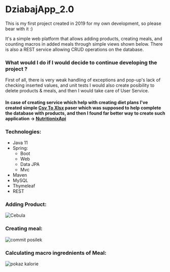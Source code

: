# DziabajApp_2.0

This is my first project created in 2019 for my own development, so please bear with it :)

It's a simple web platform that allows adding products, creating meals, and counting macros in added meals through simple views shown below.
There is also a REST service allowing CRUD operations on the database. 

### What would I do if I would decide to continue developing the project ?
First of all, there is very weak handling of exceptions and pop-up's lack of checking inserted values, and unit tests
I would also create posibility to delete products & meals, and then I would take care of User Service.
#### In case of creating service which help with creating diet plans I've created simple [Csv To Xlsx](https://github.com/PatrykSzymonMlynczak/CsvToXlsx) paser which was supposed to help complete the database with products, and then I found far better way to create such application -> [NutritionixApi](https://github.com/PatrykSzymonMlynczak/NutritionixApi) 



### Technologies:
* Java 11
* Spring: 
  * Boot
  * Web
  * Data JPA
  * Mvc
* Maven 
* MySQL
* Thymeleaf
* REST

### Adding Product:

![Cebula](https://user-images.githubusercontent.com/44747531/121522719-af4a8880-c9f5-11eb-8d5d-0e6e2a9af5ab.PNG)

### Creating meal:

![commit posilek](https://user-images.githubusercontent.com/44747531/121522825-cb4e2a00-c9f5-11eb-9aa0-bb990ffe45e0.PNG)

### Calculating macro ingrednients of Meal:

![pokaz kalorie](https://user-images.githubusercontent.com/44747531/121522913-e751cb80-c9f5-11eb-999b-84f6ff52dde8.PNG)







